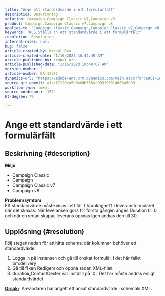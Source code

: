 ```yaml
---
title: "Ange ett standardvärde i ett formulärfält"
description: Beskrivning
solution: Campaign,Campaign Classic v7,Campaign v8
product: Campaign,Campaign Classic v7,Campaign v8
applies-to: "Campaign Classic,Campaign,Campaign Classic v7,Campaign v8"
keywords: "KCS,Ställa in ett standardvärde i ett formulärfält"
resolution: Resolution
internal-notes: null
bug: false
article-created-by: Krunal Oza
article-created-date: "1/16/2023 10:44:49 AM"
article-published-by: Krunal Oza
article-published-date: "1/16/2023 10:49:07 AM"
version-number: 2
article-number: KA-19392
dynamics-url: "https://adobe-ent.crm.dynamics.com/main.aspx?forceUCI=1&pagetype=entityrecord&etn=knowledgearticle&id=51a035cc-8a95-ed11-aad1-6045bd006793"
source-git-commit: a1edf7120ea5b9e0db335ec903f90014060a5d09
workflow-type: tm+mt
source-wordcount: '152'
ht-degree: 7%

---
```


# Ange ett standardvärde i ett formulärfält

## Beskrivning {#description}

<b>Miljö</b>
- Campaign Classic
- Campaign
- Campaign Classic v7
- Campaign v8



<b>Problem/symtom</b><br>Ett standardvärde måste visas i ett fält (&#39;Varaktighet&#39;) i leveransformuläret när det skapas. När leveransen görs för första gången anges Duration till 0, och när en redan skapad leverans öppnas igen ändras den till 30.

## Upplösning {#resolution}


Följ stegen nedan för att hitta schemat där kolumnen behöver ett standardvärde.

1. Logga in på instansen och gå till önskat formulär. I det här fallet bm:delivery
2. Gå till fliken Redigera och öppna sedan XML-filen.
3. duration_ContactCenter var inställd på &#39;0&#39;. Det här måste ändras enligt standardvärdet.




<b><u>Orsak:</u></b>  Användaren har angett ett annat standardvärde i schemats XML.
